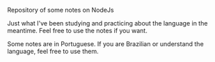 Repository of some notes on NodeJs

Just what I've been studying and practicing about the language in the meantime. Feel free to use the notes if you want. 

Some notes are in Portuguese. If you are Brazilian or understand the language, feel free to use them.
